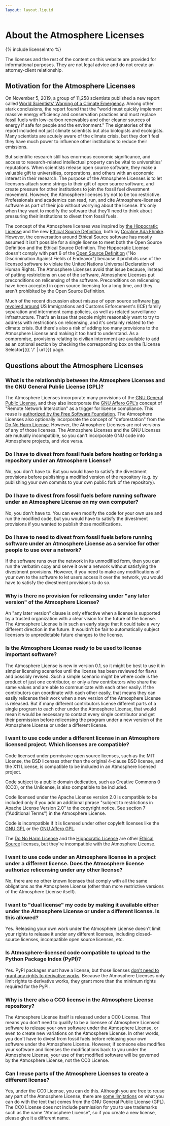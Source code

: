 ```yaml
---
layout: layout.liquid
---
```

# About the Atmosphere Licenses

{% include licenseIntro %}

The licenses and the rest of the content on this website are provided for informational purposes. They are not legal advice and do not create an attorney-client relationship.

## Motivation for the Atmosphere Licenses

On November 5, 2019, a group of 11,258 scientists published a new report called [World Scientists’ Warning of a Climate Emergency](https://doi.org/10.1093/biosci/biz088). Among other stark conclusions, the report found that the "world must quickly implement massive energy efficiency and conservation practices and must replace fossil fuels with low-carbon renewables and other cleaner sources of energy if safe for people and the environment." The signatories of the report included not just climate scientists but also biologists and ecologists. Many scientists are acutely aware of the climate crisis, but they don't feel they have much power to influence other institutions to reduce their emissions.

But scientific research still has enormous economic significance, and access to research-related intellectual property can be vital to universities' reputations. When scientists release open source software, they make a valuable gift to universities, corporations, and others with an economic interest in their research. The purpose of the Atmosphere Licenses is to let licensors attach some strings to their gift of open source software, and create pressure for other institutions to join the fossil fuel divestment movement. However, the Atmosphere licenses try not to be too restrictive. Professionals and academics can read, run, and cite Atmosphere-licensed software as part of their job without worrying about the license. It's only when they want to modify the software that they'll need to think about pressuring their institutions to divest from fossil fuels.

The concept of the Atmosphere licenses was inspired by [the Hippocratic License](https://firstdonoharm.dev/) and the new [Ethical Source Definition](https://ethicalsource.dev/definition/), both by [Coraline Ada Ehmke](http://where.coraline.codes/). However, the conversation around Ethical Source software has mostly assumed it isn't possible for a single license to meet both the Open Source Definition and the Ethical Source Definition. The Hippocratic License doesn't comply with part 6 of the [Open Source Definition](https://opensource.org/osd) ("No Discrimination Against Fields of Endeavor") because it prohibits use of the licensed software to violate the United Nations Universal Declaration of Human Rights. The Atmosphere Licenses avoid that issue because, instead of putting restrictions on use of the software, Atmosphere Licenses put preconditions on relicensing of the software. Preconditions on relicensing have been accepted in open source licensing for a long time, and they aren't prohibited by the Open Source Definition.

Much of the recent discussion about misuse of open source software [has revolved around](https://www.zdnet.com/article/developer-takes-down-ruby-library-after-he-finds-out-ice-was-using-it/) US Immigrations and Customs Enforcement's (ICE) family separation and internment camp policies, as well as related surveillance infrastructure. That's an issue that people might reasonably want to try to address with restrictions on relicensing, and it's certainly related to the climate crisis. But there's also a risk of adding too many provisions to the Atmosphere License and making it too hard to understand. As a compromise, provisions relating to civilian internment are available to add as an optional section by checking the corresponding box on the [License Selector]({{ '/' | url }}) page.

## Questions about the Atmosphere Licenses

### What is the relationship between the Atmosphere Licenses and the GNU General Public License (GPL)?

The Atmosphere Licenses incorporate many provisions of the [GNU General Public License]("https://www.gnu.org/licenses/old-licenses/gpl-2.0.html), and they also incorporate the [GNU Affero GPL's]("https://www.gnu.org/licenses/agpl-3.0.md") concept of "Remote Network Interaction" as a trigger for license compliance. This reuse is [authorized by the Free Software Foundation](https://www.gnu.org/licenses/gpl-faq.html#ModifyGPL). The Atmosphere Licenses also optionally incorporate the concept of "deforestation" from the [Do No Harm License]("https://github.com/raisely/NoHarm). However, the Atmosphere Licenses are not versions of any of those licenses. The Atmosphere Licenses and the GNU Licenses are mutually incompatible, so you can't incorporate GNU code into Atmosphere projects, and vice versa.

### Do I have to divest from fossil fuels before hosting or forking a repository under an Atmosphere License?

No, you don't have to. But you would have to satisfy the divestment provisions before publishing a modified version of the repository (e.g. by publishing your own commits to your own public fork of the repository).

### Do I have to divest from fossil fuels before running software under an Atmosphere License on my own computer?

No, you don't have to. You can even modify the code for your own use and run the modified code, but you would have to satisfy the divestment provisions if you wanted to publish those modifications.

### Do I have to need to divest from fossil fuels before running software under an Atmosphere License as a service for other people to use over a network?

If the software runs over the network in its unmodified form, then you can run the verbatim copy and serve it over a network without satisfying the divestment provisions. However, if you need to make any modifications of your own to the software to let users access it over the network, you would have to satisfy the divestment provisions to do so.

### Why is there no provision for relicensing under "any later version" of the Atmosphere License?

An "any later version" clause is only effective when a license is supported by a trusted organization with a clear vision for the future of the license. The Atmosphere License is in such an early stage that it could take a very different direction in the future. It wouldn't be fair to automatically subject licensors to unpredictable future changes to the license.

### Is the Atmosphere License ready to be used to license important software?

The Atmosphere License is new in version 0.1, so it might be best to use it in simpler licensing scenarios until the license has been reviewed for flaws and possibly revised. Such a simple scenario might be where code is the product of just one contributor, or only a few contributors who share the same values and are able to communicate with each other easily. If the contributors can coordinate with each other easily, that means they can easily relicense their work when a new version of the Atmosphere License is released. But if many different contributors license different parts of a single program to each other under the Atmosphere License, that would mean it would be necessary to contact every single contributor and get their permission before relicensing the program under a new version of the Atmosphere License or under a different license.

### I want to use code under a different license in an Atmosphere licensed project. Which licenses are compatible?

Code licensed under permissive open source licenses, such as the MIT License, the BSD licenses other than the original 4-clause BSD license, and the X11 License, is compatible to be included in an Atmosphere licensed project.

Code subject to a public domain dedication, such as Creative Commons 0 (CC0), or the Unlicense, is also compatible to be included.

Code licensed under the Apache License version 2.0 is compatible to be included only if you add an additional phrase "subject to restrictions in Apache License Version 2.0" to the copyright notice. See section 7 ("Additional Terms") in the Atmosphere License.

Code is incompatible if it is licensed under other copyleft licenses like the [GNU GPL](https://www.gnu.org/licenses/old-licenses/gpl-2.0.html) or the [GNU Affero GPL](https://www.gnu.org/licenses/agpl-3.0.md).

The [Do No Harm License](https://github.com/raisely/NoHarm) and the [Hippocratic License](https://firstdonoharm.dev/) are other [Ethical Source](https://ethicalsource.dev/definition/) licenses, but they're incompatible with the Atmosphere License.

### I want to use code under an Atmosphere license in a project under a different license. Does the Atmosphere license authorize relicensing under any other license?

No, there are no other known licenses that comply with all the same obligations as the Atmosphere License (other than more restrictive versions of the Atmosphere License itself).

### I want to "dual license" my code by making it available either under the Atmosphere License or under a different license. Is this allowed?

Yes. Releasing your own work under the Atmosphere License doesn't limit your rights to release it under any different licenses, including closed-source licenses, incompatible open source licenses, etc.

### Is Atmosphere-licensed code compatible to upload to the Python Package Index (PyPI)?

Yes. PyPI packages must have a license, but those licenses [don't need to grant any rights to derivative works](https://pypi.org/policy/terms-of-use/). Because the Atmosphere Licenses only limit rights to derivative works, they grant more than the minimum rights required for the PyPI.

### Why is there also a CC0 license in the Atmosphere License repository?

The Atmosphere License itself is released under a CC0 License. That means you don't need to qualify to be a licensee of Atmosphere Licensed software to release your own software under the Atmosphere License, or even to create new variations on the Atmosphere License. In other words, you don't have to divest from fossil fuels before releasing your own software under the Atmosphere License. However, if someone else modifies your software and licenses the modifications back to you under the Atmosphere License, your use of that modified software will be governed by the Atmosphere License, not the CC0 License.

### Can I reuse parts of the Atmosphere Licenses to create a different license?

Yes, under the CC0 License, you can do this. Although you are free to reuse any part of the Atmosphere License, there are [some limitations](https://www.gnu.org/licenses/gpl-faq.html#ModifyGPL) on what you can do with the text that comes from the GNU General Public License (GPL). The CC0 License does not include permission for you to use trademarks such as the name "Atmosphere License", so if you create a new license, please give it a different name.
